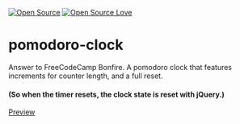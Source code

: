 [![Open Source](https://cdn.jsdelivr.net/npm/docspen@18.0.2/imgs/open-source.svg)](https://github.com/DocsPen/Platform)
[![Open Source Love](https://badges.frapsoft.com/os/mit/mit.svg?v=102)](https://github.com/ellerbrock/open-source-badge/)


# pomodoro-clock
Answer to FreeCodeCamp Bonfire.
A pomodoro clock that features increments for counter length, and a full reset.
#### (So when the timer resets, the clock state is reset with jQuery.)

[Preview](https://rawgit.com/sambgordon/pomodoro-clock/master/index.html)
